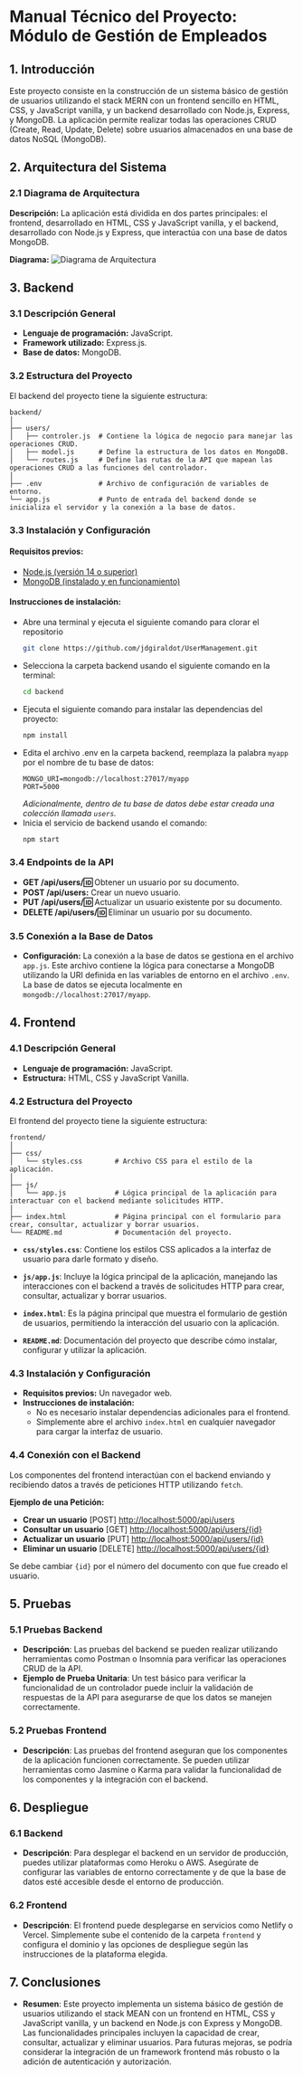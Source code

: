 # Manual Técnico del Proyecto: Módulo de Gestión de Empleados

## 1. Introducción

Este proyecto consiste en la construcción de un sistema básico de gestión de usuarios utilizando el stack MERN con un frontend sencillo en HTML, CSS, y JavaScript vanilla, y un backend desarrollado con Node.js, Express, y MongoDB. La aplicación permite realizar todas las operaciones CRUD (Create, Read, Update, Delete) sobre usuarios almacenados en una base de datos NoSQL (MongoDB).

## 2. Arquitectura del Sistema

### 2.1 Diagrama de Arquitectura

**Descripción:** La aplicación está dividida en dos partes principales: el frontend, desarrollado en HTML, CSS y JavaScript vanilla, y el backend, desarrollado con Node.js y Express, que interactúa con una base de datos MongoDB.

**Diagrama:** ![Diagrama de Arquitectura](https://ellow.io/wp-content/uploads/2023/12/Architectural-Structure-of-MERN-Stack.png)

## 3. Backend

### 3.1 Descripción General

- **Lenguaje de programación:** JavaScript.
- **Framework utilizado:** Express.js.
- **Base de datos:** MongoDB.

### 3.2 Estructura del Proyecto

El backend del proyecto tiene la siguiente estructura:

```plaintext
backend/
│
├── users/
│   ├── controler.js  # Contiene la lógica de negocio para manejar las operaciones CRUD.
│   ├── model.js      # Define la estructura de los datos en MongoDB.
│   └── routes.js     # Define las rutas de la API que mapean las operaciones CRUD a las funciones del controlador.
│
├── .env              # Archivo de configuración de variables de entorno.
└── app.js            # Punto de entrada del backend donde se inicializa el servidor y la conexión a la base de datos.
```

### 3.3 Instalación y Configuración

#### Requisitos previos:

- [Node.js (versión 14 o superior)](https://nodejs.org/) 
- [MongoDB (instalado y en funcionamiento)](https://www.mongodb.com/try/download/community)


#### Instrucciones de instalación:

- Abre una terminal y ejecuta el siguiente comando para clorar el repositorio
  ```bash
  git clone https://github.com/jdgiraldot/UserManagement.git
  ```
- Selecciona la carpeta backend usando el siguiente comando en la terminal:
  ```bash
  cd backend
  ```
- Ejecuta el siguiente comando para instalar las dependencias del proyecto:
  ```bash
  npm install
  ```
- Edita el archivo .env en la carpeta backend, reemplaza la palabra `myapp` por el nombre de tu base de datos:
  ```plaintext
  MONGO_URI=mongodb://localhost:27017/myapp
  PORT=5000
  ```
  _Adicionalmente, dentro de tu base de datos debe estar creada una colección llamada `users`._
- Inicia el servicio de backend usando el comando:
  ```bash
  npm start
  ```

### 3.4 Endpoints de la API

- **GET /api/users/:id:** Obtener un usuario por su documento.
- **POST /api/users:** Crear un nuevo usuario.
- **PUT /api/users/:id:** Actualizar un usuario existente por su documento.
- **DELETE /api/users/:id:** Eliminar un usuario por su documento.

### 3.5 Conexión a la Base de Datos

- **Configuración:** La conexión a la base de datos se gestiona en el archivo `app.js`. Este archivo contiene la lógica para conectarse a MongoDB utilizando la URI definida en las variables de entorno en el archivo `.env`. La base de datos se ejecuta localmente en `mongodb://localhost:27017/myapp`.

## 4. Frontend

### 4.1 Descripción General

- **Lenguaje de programación:** JavaScript.
- **Estructura:** HTML, CSS y JavaScript Vanilla.

### 4.2 Estructura del Proyecto

El frontend del proyecto tiene la siguiente estructura:

```plaintext
frontend/
│
├── css/
│   └── styles.css        # Archivo CSS para el estilo de la aplicación.
│
├── js/
│   └── app.js            # Lógica principal de la aplicación para interactuar con el backend mediante solicitudes HTTP.
│
├── index.html            # Página principal con el formulario para crear, consultar, actualizar y borrar usuarios.
└── README.md             # Documentación del proyecto.
```

- **`css/styles.css`**: Contiene los estilos CSS aplicados a la interfaz de usuario para darle formato y diseño.

- **`js/app.js`**: Incluye la lógica principal de la aplicación, manejando las interacciones con el backend a través de solicitudes HTTP para crear, consultar, actualizar y borrar usuarios.

- **`index.html`**: Es la página principal que muestra el formulario de gestión de usuarios, permitiendo la interacción del usuario con la aplicación.

- **`README.md`**: Documentación del proyecto que describe cómo instalar, configurar y utilizar la aplicación.

### 4.3 Instalación y Configuración

- **Requisitos previos:** Un navegador web.
- **Instrucciones de instalación:**
  - No es necesario instalar dependencias adicionales para el frontend.
  - Simplemente abre el archivo `index.html` en cualquier navegador para cargar la interfaz de usuario.

### 4.4 Conexión con el Backend

Los componentes del frontend interactúan con el backend enviando y recibiendo datos a través de peticiones HTTP utilizando `fetch`.

**Ejemplo de una Petición:**

- **Crear un usuario**      [POST] [http://localhost:5000/api/users](http://localhost:5000/api/users)
- **Consultar un usuario**  [GET] [http://localhost:5000/api/users/{id}](http://localhost:5000/api/users/{id})
- **Actualizar un usuario** [PUT] [http://localhost:5000/api/users/{id}](http://localhost:5000/api/users/{id})
- **Eliminar un usuario**   [DELETE] [http://localhost:5000/api/users/{id}](http://localhost:5000/api/users/{id})

Se debe cambiar `{id}` por el número del documento con que fue creado el usuario.

## 5. Pruebas

### 5.1 Pruebas Backend

- **Descripción**: Las pruebas del backend se pueden realizar utilizando herramientas como Postman o Insomnia para verificar las operaciones CRUD de la API.
- **Ejemplo de Prueba Unitaria**: Un test básico para verificar la funcionalidad de un controlador puede incluir la validación de respuestas de la API para asegurarse de que los datos se manejen correctamente.

### 5.2 Pruebas Frontend

- **Descripción**: Las pruebas del frontend aseguran que los componentes de la aplicación funcionen correctamente. Se pueden utilizar herramientas como Jasmine o Karma para validar la funcionalidad de los componentes y la integración con el backend.

## 6. Despliegue

### 6.1 Backend

- **Descripción**: Para desplegar el backend en un servidor de producción, puedes utilizar plataformas como Heroku o AWS. Asegúrate de configurar las variables de entorno correctamente y de que la base de datos esté accesible desde el entorno de producción.

### 6.2 Frontend

- **Descripción**: El frontend puede desplegarse en servicios como Netlify o Vercel. Simplemente sube el contenido de la carpeta `frontend` y configura el dominio y las opciones de despliegue según las instrucciones de la plataforma elegida.

## 7. Conclusiones

- **Resumen**: Este proyecto implementa un sistema básico de gestión de usuarios utilizando el stack MEAN con un frontend en HTML, CSS y JavaScript vanilla, y un backend en Node.js con Express y MongoDB. Las funcionalidades principales incluyen la capacidad de crear, consultar, actualizar y eliminar usuarios. Para futuras mejoras, se podría considerar la integración de un framework frontend más robusto o la adición de autenticación y autorización.
